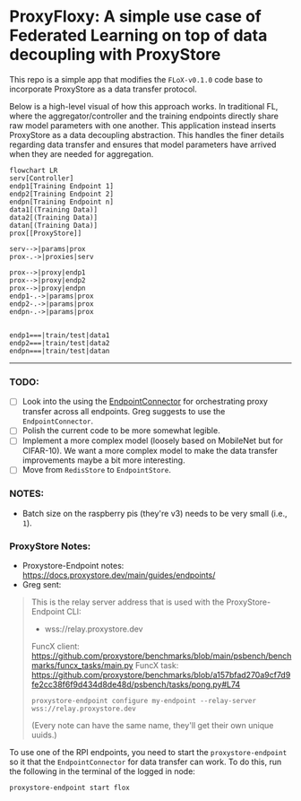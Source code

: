 # ProxyFloxy: A simple use case of Federated Learning on top of data decoupling with ProxyStore

This repo is a simple app that modifies the `FLoX-v0.1.0` code base to incorporate ProxyStore as a data transfer
protocol.

Below is a high-level visual of how this approach works. In traditional FL, where the aggregator/controller and the
training endpoints directly share raw model parameters with one another. This application instead inserts ProxyStore as
a data decoupling abstraction. This handles the finer details regarding data transfer and ensures that model parameters
have arrived when they are needed for aggregation.

```mermaid
flowchart LR
serv[Controller]
endp1[Training Endpoint 1]
endp2[Training Endpoint 2]
endpn[Training Endpoint n]
data1[(Training Data)]
data2[(Training Data)]
datan[(Training Data)]
prox[[ProxyStore]]

serv-->|params|prox
prox-.->|proxies|serv

prox-->|proxy|endp1
prox-->|proxy|endp2
prox-->|proxy|endpn
endp1-.->|params|prox
endp2-.->|params|prox
endpn-.->|params|prox


endp1===|train/test|data1
endp2===|train/test|data2
endpn===|train/test|datan
```

***

### TODO:

- [ ] Look into the using
  the [EndpointConnector](https://docs.proxystore.dev/main/guides/endpoints/#endpointconnector) for orchestrating
  proxy transfer across all endpoints. Greg suggests to use the `EndpointConnector`.
- [ ] Polish the current code to be more somewhat legible.
- [ ] Implement a more complex model (loosely based on MobileNet but for CIFAR-10). We want a more complex model to
  make the data transfer improvements maybe a bit more interesting.
- [ ] Move from `RedisStore` to `EndpointStore`.

### NOTES:

- Batch size on the raspberry pis (they're v3) needs to be very small (i.e., `1`).

### ProxyStore Notes:

- Proxystore-Endpoint notes: https://docs.proxystore.dev/main/guides/endpoints/
- Greg sent:

> This is the relay server address that is used with the ProxyStore-Endpoint CLI:
> - wss://relay.proxystore.dev
>
> FuncX client:
> https://github.com/proxystore/benchmarks/blob/main/psbench/benchmarks/funcx_tasks/main.py
> FuncX task:
> https://github.com/proxystore/benchmarks/blob/a157bfad270a9cf7d9fe2cc38f6f9d434d8de48d/psbench/tasks/pong.py#L74
>
> `proxystore-endpoint configure my-endpoint --relay-server wss://relay.proxystore.dev`
>
> (Every note can have the same name, they'll get their own unique uuids.)

To use one of the RPI endpoints, you need to start the `proxystore-endpoint` so it that the `EndpointConnector` for data transfer can work. To do this, run the following in the terminal of the logged in node:
```
proxystore-endpoint start flox
```